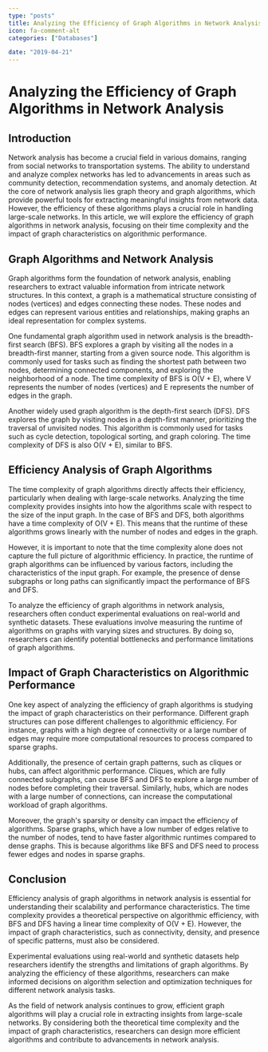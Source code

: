 ```yaml
---
type: "posts"
title: Analyzing the Efficiency of Graph Algorithms in Network Analysis
icon: fa-comment-alt
categories: ["Databases"]

date: "2019-04-21"
---
```




# Analyzing the Efficiency of Graph Algorithms in Network Analysis

## Introduction

Network analysis has become a crucial field in various domains, ranging from social networks to transportation systems. The ability to understand and analyze complex networks has led to advancements in areas such as community detection, recommendation systems, and anomaly detection. At the core of network analysis lies graph theory and graph algorithms, which provide powerful tools for extracting meaningful insights from network data. However, the efficiency of these algorithms plays a crucial role in handling large-scale networks. In this article, we will explore the efficiency of graph algorithms in network analysis, focusing on their time complexity and the impact of graph characteristics on algorithmic performance.

## Graph Algorithms and Network Analysis

Graph algorithms form the foundation of network analysis, enabling researchers to extract valuable information from intricate network structures. In this context, a graph is a mathematical structure consisting of nodes (vertices) and edges connecting these nodes. These nodes and edges can represent various entities and relationships, making graphs an ideal representation for complex systems.

One fundamental graph algorithm used in network analysis is the breadth-first search (BFS). BFS explores a graph by visiting all the nodes in a breadth-first manner, starting from a given source node. This algorithm is commonly used for tasks such as finding the shortest path between two nodes, determining connected components, and exploring the neighborhood of a node. The time complexity of BFS is O(V + E), where V represents the number of nodes (vertices) and E represents the number of edges in the graph.

Another widely used graph algorithm is the depth-first search (DFS). DFS explores the graph by visiting nodes in a depth-first manner, prioritizing the traversal of unvisited nodes. This algorithm is commonly used for tasks such as cycle detection, topological sorting, and graph coloring. The time complexity of DFS is also O(V + E), similar to BFS.

## Efficiency Analysis of Graph Algorithms

The time complexity of graph algorithms directly affects their efficiency, particularly when dealing with large-scale networks. Analyzing the time complexity provides insights into how the algorithms scale with respect to the size of the input graph. In the case of BFS and DFS, both algorithms have a time complexity of O(V + E). This means that the runtime of these algorithms grows linearly with the number of nodes and edges in the graph.

However, it is important to note that the time complexity alone does not capture the full picture of algorithmic efficiency. In practice, the runtime of graph algorithms can be influenced by various factors, including the characteristics of the input graph. For example, the presence of dense subgraphs or long paths can significantly impact the performance of BFS and DFS.

To analyze the efficiency of graph algorithms in network analysis, researchers often conduct experimental evaluations on real-world and synthetic datasets. These evaluations involve measuring the runtime of algorithms on graphs with varying sizes and structures. By doing so, researchers can identify potential bottlenecks and performance limitations of graph algorithms.

## Impact of Graph Characteristics on Algorithmic Performance

One key aspect of analyzing the efficiency of graph algorithms is studying the impact of graph characteristics on their performance. Different graph structures can pose different challenges to algorithmic efficiency. For instance, graphs with a high degree of connectivity or a large number of edges may require more computational resources to process compared to sparse graphs.

Additionally, the presence of certain graph patterns, such as cliques or hubs, can affect algorithmic performance. Cliques, which are fully connected subgraphs, can cause BFS and DFS to explore a large number of nodes before completing their traversal. Similarly, hubs, which are nodes with a large number of connections, can increase the computational workload of graph algorithms.

Moreover, the graph's sparsity or density can impact the efficiency of algorithms. Sparse graphs, which have a low number of edges relative to the number of nodes, tend to have faster algorithmic runtimes compared to dense graphs. This is because algorithms like BFS and DFS need to process fewer edges and nodes in sparse graphs.

## Conclusion

Efficiency analysis of graph algorithms in network analysis is essential for understanding their scalability and performance characteristics. The time complexity provides a theoretical perspective on algorithmic efficiency, with BFS and DFS having a linear time complexity of O(V + E). However, the impact of graph characteristics, such as connectivity, density, and presence of specific patterns, must also be considered.

Experimental evaluations using real-world and synthetic datasets help researchers identify the strengths and limitations of graph algorithms. By analyzing the efficiency of these algorithms, researchers can make informed decisions on algorithm selection and optimization techniques for different network analysis tasks.

As the field of network analysis continues to grow, efficient graph algorithms will play a crucial role in extracting insights from large-scale networks. By considering both the theoretical time complexity and the impact of graph characteristics, researchers can design more efficient algorithms and contribute to advancements in network analysis.